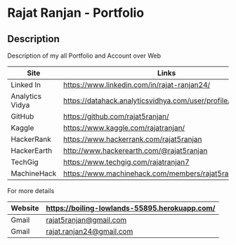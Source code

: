 # Rajat Ranjan - Portfolio

## Description
Description of my all Portfolio and Account over Web

|Site|Links|
|---|---|
| Linked In | https://www.linkedin.com/in/rajat-ranjan24/|
|Analytics Vidya | https://datahack.analyticsvidhya.com/user/profile/rajat5ranjan|
|GitHub| https://github.com/rajat5ranjan/|
|Kaggle |https://www.kaggle.com/rajatranjan/|
|HackerRank | https://www.hackerrank.com/rajat5ranjan|
|HackerEarth|http://www.hackerearth.com/@rajat5ranjan|
|TechGig	| https://www.techgig.com/rajatranjan7|
| MachineHack | https://www.machinehack.com/members/rajat5ranjan/|



For more details

|Website | https://boiling-lowlands-55895.herokuapp.com/|
|---|---|
|Gmail| rajat5ranjan@gmail.com|
|Gmail | rajat.ranjan24@gmail.com|
